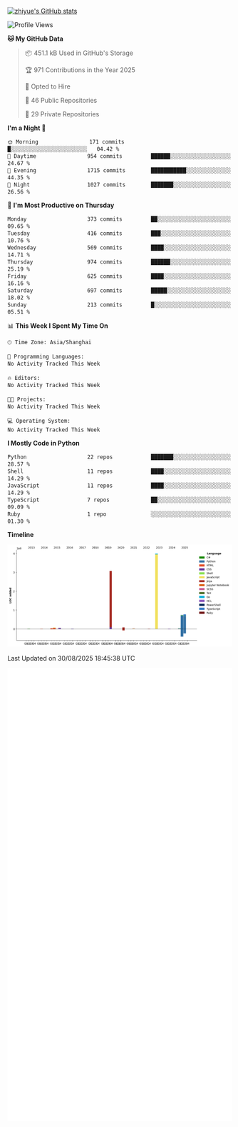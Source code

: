 
[![zhiyue's GitHub stats](https://github-readme-stats.vercel.app/api?username=zhiyue)](https://github.com/anuraghazra/github-readme-stats&&show_icons=true)

<!--START_SECTION:waka-->
![Profile Views](http://img.shields.io/badge/Profile%20Views-2-blue)

**🐱 My GitHub Data** 

> 📦 451.1 kB Used in GitHub's Storage 
 > 
> 🏆 971 Contributions in the Year 2025
 > 
> 💼 Opted to Hire
 > 
> 📜 46 Public Repositories 
 > 
> 🔑 29 Private Repositories 
 > 
**I'm a Night 🦉** 

```text
🌞 Morning                171 commits         █░░░░░░░░░░░░░░░░░░░░░░░░   04.42 % 
🌆 Daytime                954 commits         ██████░░░░░░░░░░░░░░░░░░░   24.67 % 
🌃 Evening                1715 commits        ███████████░░░░░░░░░░░░░░   44.35 % 
🌙 Night                  1027 commits        ███████░░░░░░░░░░░░░░░░░░   26.56 % 
```
📅 **I'm Most Productive on Thursday** 

```text
Monday                   373 commits         ██░░░░░░░░░░░░░░░░░░░░░░░   09.65 % 
Tuesday                  416 commits         ███░░░░░░░░░░░░░░░░░░░░░░   10.76 % 
Wednesday                569 commits         ████░░░░░░░░░░░░░░░░░░░░░   14.71 % 
Thursday                 974 commits         ██████░░░░░░░░░░░░░░░░░░░   25.19 % 
Friday                   625 commits         ████░░░░░░░░░░░░░░░░░░░░░   16.16 % 
Saturday                 697 commits         █████░░░░░░░░░░░░░░░░░░░░   18.02 % 
Sunday                   213 commits         █░░░░░░░░░░░░░░░░░░░░░░░░   05.51 % 
```


📊 **This Week I Spent My Time On** 

```text
🕑︎ Time Zone: Asia/Shanghai

💬 Programming Languages: 
No Activity Tracked This Week

🔥 Editors: 
No Activity Tracked This Week

🐱‍💻 Projects: 
No Activity Tracked This Week

💻 Operating System: 
No Activity Tracked This Week
```

**I Mostly Code in Python** 

```text
Python                   22 repos            ███████░░░░░░░░░░░░░░░░░░   28.57 % 
Shell                    11 repos            ████░░░░░░░░░░░░░░░░░░░░░   14.29 % 
JavaScript               11 repos            ████░░░░░░░░░░░░░░░░░░░░░   14.29 % 
TypeScript               7 repos             ██░░░░░░░░░░░░░░░░░░░░░░░   09.09 % 
Ruby                     1 repo              ░░░░░░░░░░░░░░░░░░░░░░░░░   01.30 % 
```



**Timeline**

![Lines of Code chart](https://raw.githubusercontent.com/zhiyue/zhiyue/main/assets/bar_graph.png)


 Last Updated on 30/08/2025 18:45:38 UTC
<!--END_SECTION:waka-->

<!-- [![Top Langs](https://github-readme-stats.vercel.app/api/top-langs/?username=zhiyue)](https://github.com/anuraghazra/github-readme-stats) -->

![](./github-metrics.svg)


